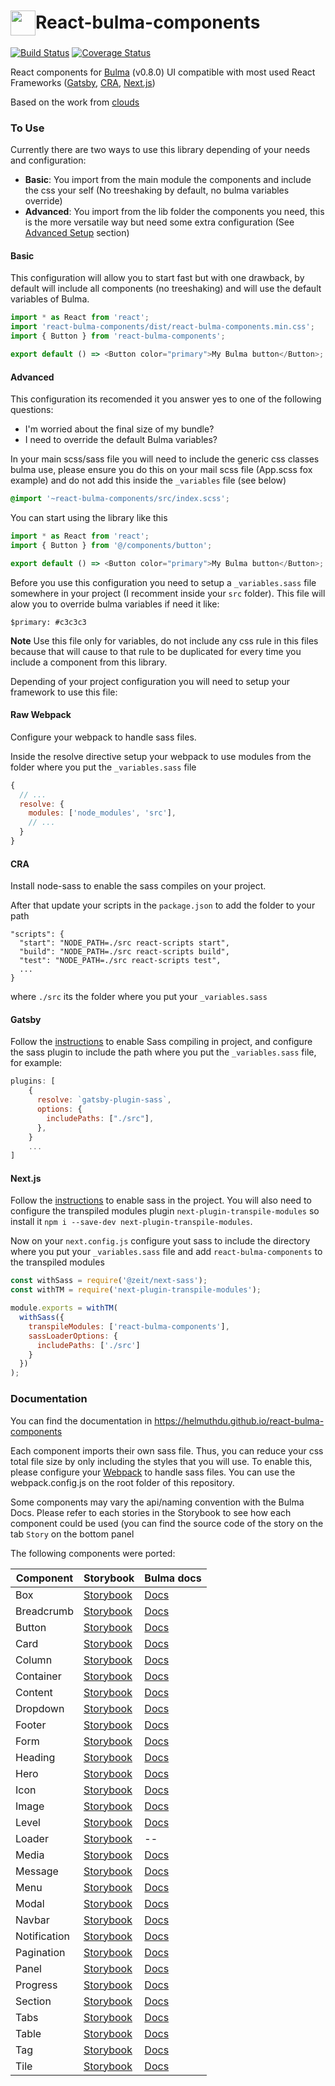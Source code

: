 # <div style="display: flex; align-items: center"><img src="https://raw.githubusercontent.com/helmuthdu/react-bulma-components/master/docs/images/logo.png" width="40" style="margin-top: 3px" /><span>React-bulma-components</span></div>

[![Build Status](https://travis-ci.org/helmuthdu/react-bulma-components.svg?branch=master)](https://travis-ci.org/helmuthdu/react-bulma-components)
[![Coverage Status](https://coveralls.io/repos/github/helmuthdu/react-bulma-components/badge.svg?branch=master)](https://coveralls.io/github/helmuthdu/react-bulma-components?branch=master)

React components for [Bulma](http://bulma.io/) (v0.8.0) UI compatible with most used React Frameworks ([Gatsby](https://www.gatsbyjs.org/), [CRA](https://github.com/facebook/create-react-app), [Next.js](https://nextjs.org/))

Based on the work from [clouds](https://github.com/helmuthdu/react-bulma-components/)

### To Use

Currently there are two ways to use this library depending of your needs and configuration:

- **Basic**: You import from the main module the components and include the css your self (No treeshaking by default, no bulma variables override)
- **Advanced**: You import from the lib folder the components you need, this is the more versatile way but need some extra configuration (See [Advanced Setup](https://github.com/helmuthdu/react-bulma-components#advanced) section)

#### Basic

This configuration will allow you to start fast but with one drawback, by default will include all components (no treeshaking) and will use the default variables of Bulma.

```javascript
import * as React from 'react';
import 'react-bulma-components/dist/react-bulma-components.min.css';
import { Button } from 'react-bulma-components';

export default () => <Button color="primary">My Bulma button</Button>;
```

#### Advanced

This configuration its recomended it you answer yes to one of the following questions:

- I'm worried about the final size of my bundle?
- I need to override the default Bulma variables?

In your main scss/sass file you will need to include the generic css classes bulma use, please ensure you do this on your mail scss file (App.scss fox example) and do not add this inside the `_variables` file (see below)

```scss
@import '~react-bulma-components/src/index.scss';
```

You can start using the library like this

```javascript
import * as React from 'react';
import { Button } from '@/components/button';

export default () => <Button color="primary">My Bulma button</Button>;
```

Before you use this configuration you need to setup a `_variables.sass` file somewhere in your project (I recomment inside your `src` folder). This file will alow you to override bulma variables if need it like:

```
$primary: #c3c3c3
```

**Note** Use this file only for variables, do not include any css rule in this files because that will cause to that rule to be duplicated for every time you include a component from this library.

Depending of your project configuration you will need to setup your framework to use this file:

#### Raw Webpack

Configure your webpack to handle sass files.

Inside the resolve directive setup your webpack to use modules from the folder where you put the `_variables.sass` file

```javascript
{
  // ...
  resolve: {
    modules: ['node_modules', 'src'],
    // ...
  }
}
```

#### CRA

Install node-sass to enable the sass compiles on your project.

After that update your scripts in the `package.json` to add the folder to your path

```
"scripts": {
  "start": "NODE_PATH=./src react-scripts start",
  "build": "NODE_PATH=./src react-scripts build",
  "test": "NODE_PATH=./src react-scripts test",
  ...
}
```

where `./src` its the folder where you put your `_variables.sass`

#### Gatsby

Follow the [instructions](https://www.gatsbyjs.org/packages/gatsby-plugin-sass/) to enable Sass compiling in project, and configure the sass plugin to include the path where you put the `_variables.sass` file, for example:

```javascript
plugins: [
    {
      resolve: `gatsby-plugin-sass`,
      options: {
        includePaths: ["./src"],
      },
    }
    ...
]
```

#### Next.js

Follow the [instructions](https://github.com/zeit/next-plugins/tree/master/packages/next-sass) to enable sass in the project. You will also need to configure the transpiled modules plugin `next-plugin-transpile-modules` so install it `npm i --save-dev next-plugin-transpile-modules`.

Now on your `next.config.js` configure yout sass to include the directory where you put your `_variables.sass` file and add `react-bulma-components` to the transpiled modules

```javascript
const withSass = require('@zeit/next-sass');
const withTM = require('next-plugin-transpile-modules');

module.exports = withTM(
  withSass({
    transpileModules: ['react-bulma-components'],
    sassLoaderOptions: {
      includePaths: ['./src']
    }
  })
);
```

### Documentation

You can find the documentation in https://helmuthdu.github.io/react-bulma-components

Each component imports their own sass file. Thus, you can reduce your css total file size by only including the styles that you will use. To enable this, please configure your [Webpack](https://webpack.github.io/) to handle sass files. You can use the webpack.config.js on the root folder of this repository.

Some components may vary the api/naming convention with the Bulma Docs. Please refer to each stories in the Storybook to see how each component could be used (you can find the source code of the story on the tab `Story` on the bottom panel

The following components were ported:

| Component    | Storybook                                                                              | Bulma docs                                                    |
| ------------ | -------------------------------------------------------------------------------------- | ------------------------------------------------------------- |
| Box          | [Storybook](https://helmuthdu.github.io/react-bulma-components/?selectedKind=Box)          | [Docs](http://bulma.io/documentation/elements/box/)           |
| Breadcrumb   | [Storybook](https://helmuthdu.github.io/react-bulma-components/?selectedKind=Breadcrumb)   | [Docs](http://bulma.io/documentation/components/breadcrumb/)  |
| Button       | [Storybook](https://helmuthdu.github.io/react-bulma-components/?selectedKind=Button)       | [Docs](http://bulma.io/documentation/elements/button/)        |
| Card         | [Storybook](https://helmuthdu.github.io/react-bulma-components/?selectedKind=Card)         | [Docs](http://bulma.io/documentation/components/card/)        |
| Column       | [Storybook](https://helmuthdu.github.io/react-bulma-components/?selectedKind=Columns)      | [Docs](http://bulma.io/documentation/columns/basics/)         |
| Container    | [Storybook](https://helmuthdu.github.io/react-bulma-components/?selectedKind=Container)    | [Docs](http://bulma.io/documentation/layout/container/)       |
| Content      | [Storybook](https://helmuthdu.github.io/react-bulma-components/?selectedKind=Content)      | [Docs](http://bulma.io/documentation/elements/content/)       |
| Dropdown     | [Storybook](https://helmuthdu.github.io/react-bulma-components/?selectedKind=Dropdown)     | [Docs](http://bulma.io/documentation/components/dropdown/)    |
| Footer       | [Storybook](https://helmuthdu.github.io/react-bulma-components/?selectedKind=Footer)       | [Docs](http://bulma.io/documentation/layout/footer/)          |
| Form         | [Storybook](https://helmuthdu.github.io/react-bulma-components/?selectedKind=Form)         | [Docs](http://bulma.io/documentation/form/general/)           |
| Heading      | [Storybook](https://helmuthdu.github.io/react-bulma-components/?selectedKind=Heading)      | [Docs](http://bulma.io/documentation/elements/title/)         |
| Hero         | [Storybook](https://helmuthdu.github.io/react-bulma-components/?selectedKind=Hero)         | [Docs](http://bulma.io/documentation/layout/hero/)            |
| Icon         | [Storybook](https://helmuthdu.github.io/react-bulma-components/?selectedKind=Icon)         | [Docs](http://bulma.io/documentation/elements/icon/)          |
| Image        | [Storybook](https://helmuthdu.github.io/react-bulma-components/?selectedKind=Image)        | [Docs](http://bulma.io/documentation/elements/image/)         |
| Level        | [Storybook](https://helmuthdu.github.io/react-bulma-components/?selectedKind=Level)        | [Docs](http://bulma.io/documentation/layout/level/)           |
| Loader       | [Storybook](https://helmuthdu.github.io/react-bulma-components/?selectedKind=Loader)       | --                                                            |
| Media        | [Storybook](https://helmuthdu.github.io/react-bulma-components/?selectedKind=Media)        | [Docs](http://bulma.io/documentation/layout/media-object/)    |
| Message      | [Storybook](https://helmuthdu.github.io/react-bulma-components/?selectedKind=Message)      | [Docs](http://bulma.io/documentation/components/message/)     |
| Menu         | [Storybook](https://helmuthdu.github.io/react-bulma-components/?selectedKind=Menu)         | [Docs](http://bulma.io/documentation/components/menu/)        |
| Modal        | [Storybook](https://helmuthdu.github.io/react-bulma-components/?selectedKind=Modal)        | [Docs](http://bulma.io/documentation/components/modal/)       |
| Navbar       | [Storybook](https://helmuthdu.github.io/react-bulma-components/?selectedKind=Navbar)       | [Docs](https://bulma.io/documentation/components/navbar/)     |
| Notification | [Storybook](https://helmuthdu.github.io/react-bulma-components/?selectedKind=Notification) | [Docs](http://bulma.io/documentation/elements/notification/)  |
| Pagination   | [Storybook](https://helmuthdu.github.io/react-bulma-components/?selectedKind=Pagination)   | [Docs](https://bulma.io/documentation/components/pagination/) |
| Panel        | [Storybook](https://helmuthdu.github.io/react-bulma-components/?selectedKind=Panel)        | [Docs](https://bulma.io/documentation/components/panel/)      |
| Progress     | [Storybook](https://helmuthdu.github.io/react-bulma-components/?selectedKind=Progress)     | [Docs](http://bulma.io/documentation/elements/progress/)      |
| Section      | [Storybook](https://helmuthdu.github.io/react-bulma-components/?selectedKind=Section)      | [Docs](http://bulma.io/documentation/layout/section/)         |
| Tabs         | [Storybook](https://helmuthdu.github.io/react-bulma-components/?selectedKind=Tabs)         | [Docs](https://bulma.io/documentation/components/tabs/)       |
| Table        | [Storybook](https://helmuthdu.github.io/react-bulma-components/?selectedKind=Table)        | [Docs](http://bulma.io/documentation/elements/table/)         |
| Tag          | [Storybook](https://helmuthdu.github.io/react-bulma-components/?selectedKind=Tag)          | [Docs](http://bulma.io/documentation/elements/tag/)           |
| Tile         | [Storybook](https://helmuthdu.github.io/react-bulma-components/?selectedKind=Tile)         | [Docs](http://bulma.io/documentation/layout/tiles/)           |
